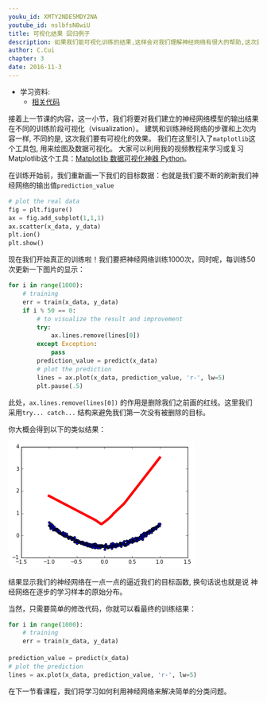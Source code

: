 ```yaml
---
youku_id: XMTY2NDE5MDY2NA
youtube_id: nslbfsN8wiU
title: 可视化结果 回归例子
description: 如果我们能可视化训练的结果,这样会对我们理解神经网络有很大的帮助,这次就举了一个例子来看看一个非线性的 regression, 怎样能够可视化他的结果
author: C.Cui
chapter: 3
date: 2016-11-3
---
```

* 学习资料:
  * [相关代码](https://github.com/MorvanZhou/tutorials/tree/master/theanoTUT/theano10_regression_visualization)
  

接着上一节课的内容，这一小节，我们将要对我们建立的神经网络模型的输出结果在不同的训练阶段可视化（visualization）。
建筑和训练神经网络的步骤和上次内容一样, 不同的是, 这次我们要有可视化的效果。 
我们在这里引入了`matplotlib`这个工具包, 用来绘图及数据可视化。 
大家可以利用我的视频教程来学习或复习Matplotlib这个工具：[Matplotlib 数据可视化神器 Python](/tutorials/data-manipulation/plt/)。

在训练开始前，我们重新画一下我们的目标数据：也就是我们要不断的刷新我们神经网络的输出值`prediction_value`

```python
# plot the real data
fig = plt.figure()
ax = fig.add_subplot(1,1,1)
ax.scatter(x_data, y_data)
plt.ion()
plt.show()
```

现在我们开始真正的训练啦！我们要把神经网络训练1000次，同时呢，每训练50次更新一下图片的显示：

```python
for i in range(1000):
    # training
    err = train(x_data, y_data)
    if i % 50 == 0:
        # to visualize the result and improvement
        try:
            ax.lines.remove(lines[0])
        except Exception:
            pass
        prediction_value = predict(x_data)
        # plot the prediction
        lines = ax.plot(x_data, prediction_value, 'r-', lw=5)
        plt.pause(.5)
```

此处，`ax.lines.remove(lines[0])` 的作用是删除我们之前画的红线。这里我们采用`try... catch...` 结构来避免我们第一次没有被删除的目标。

你大概会得到以下的类似结果：

<img class="course-image" src="/static/results/theano/3_3_1.gif">

结果显示我们的神经网络在一点一点的逼近我们的目标函数, 换句话说也就是说 神经网络在逐步的学习样本的原始分布。

当然，只需要简单的修改代码，你就可以看最终的训练结果：

```python
for i in range(1000):
    # training
    err = train(x_data, y_data)
     
prediction_value = predict(x_data)
# plot the prediction
lines = ax.plot(x_data, prediction_value, 'r-', lw=5)
```

在下一节看课程，我们将学习如何利用神经网络来解决简单的分类问题。

















 
